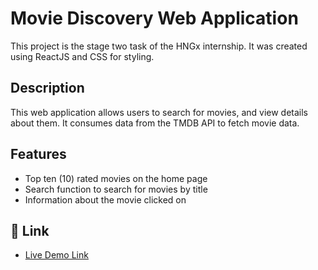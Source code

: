 # Movie Discovery Web Application

This project is the stage two task of the HNGx internship. It was created using ReactJS and CSS for styling.

## Description
This web application allows users to search for movies, and view details about them. It consumes data from the TMDB API to fetch movie data.

## Features
* Top ten (10) rated movies on the home page
* Search function to search for movies by title
* Information about the movie clicked on

## 🔗 Link
* [Live Demo Link](https://movie-web-app-silk.vercel.app/)
